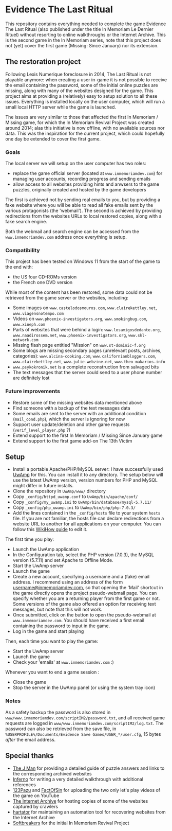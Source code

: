 # Evidence The Last Ritual

This repository contains everything needed to complete the game Evidence The Last Ritual (also published under the title In Memoriam Le Dernier Rituel) without resorting to online walkthroughs or the Internet Archive. This is the second game in the In Memoriam series, note that this project does not (yet) cover the first game (Missing: Since January) nor its extension.

## The restoration project

Following Lexis Numerique foreclosure in 2014, The Last Ritual is not playable anymore: when creating a user in-game it is not possible to receive the email containing the password, some of the initial online puzzles are missing, along with many of the websites designed for the game.
This project aims at providing a (relatively) easy to setup solution to all these issues. Everything is installed locally on the user computer, which will run a small local HTTP server while the game is launched.

The issues are very similar to those that affected the first In Memoriam / Missing game, for which the In Memoriam Revival Project was created around 2014; alas this initiative is now offline, with no available sources nor data. This was the inspiration for the current project, which could hopefully one day be extended to cover the first game.

### Goals

The local server we will setup on the user computer has two roles:

* replace the game official server (located at `www.inmemoriamdev.com`) for managing user accounts, recording progress and sending emails
* allow access to all websites providing hints and anwsers to the game puzzles, originally created and hosted by the game developers

The first is achieved not by sending real emails to you, but by providing a fake website where you will be able to read all fake emails sent by the various protagonists (the 'webmail').
The second is achieved by providing redirections from the websites URLs to local restored copies, along with a fake search engine.

Both the webmail and search engine can be accessed from the `www.inmemoriamdev.com` address once everything is setup.

### Compatibility

This project has been tested on Windows 11 from the start of the game to the end with:

* the US four CD-ROMs version
* the French one DVD version

While most of the content has been restored, some data could not be retrieved from the game server or the websites, including:

* Some images on `www.castelodosmouros.com`, `www.clairekettley.net`, `www.viagensnotempo.com`
* Videos on `www.phoenix-investigators.org`, `www.smokingbug.com`, `www.xineph.com`
* Parts of websites that were behind a login: `www.losamigosdedante.org`, `www.naadirossem.net`, `www.phoenix-investigators.org`, `www.skl-network.com`
* Missing flash page entitled "Mission" on `www.st-dominic-f.org`
* Some blogs are missing secondary pages (unrelevant posts, archives, categories): `www.alcina-cooking.com`, `www.californianbloggers.com`, `www.clairekettley.net`, `www.julie-webzine.net`, `www.theo-makarios.info`
* `www.psykokronik.net` is a complete reconstruction from salvaged bits
* The text messages that the server could send to a user phone number are definitely lost

### Future improvements

* Restore some of the missing websites data mentioned above
* Find someone with a backup of the text messages data
* Some emails are sent to the server with an additional condition (`mail_cond.php`), which the server is ignoring for now
* Support user update/deletion and other game requests (`verif_level_player.php` ?)
* Extend support to the first In Memoriam / Missing Since January game
* Extend support to the first game add-on The 13th Victim

## Setup

* Install a portable Apache/PHP/MySQL server: I have successfully used [UwAmp](https://www.uwamp.com/) for this. You can install it to any directory. The setup below will use the latest UwAmp version, version numbers for PHP and MySQL might differ in future installs.
* Clone the repository in `UwAmp/www/` directory
* Copy `_config/httpd_uwamp.conf` to `UwAmp/bin/apache/conf/`
* Copy `_config/my_uwamp.ini` to `UwAmp/bin/database/mysql-5.7.11/`
* Copy `_config/php_uwamp.ini` to `UwAmp/bin/php/php-7.0.3/`
* Add the lines contained in the `_config/hosts` file to your system `hosts` file. If you are not familiar, the hosts file can declare redirections from a website URL to another for all applications on your computer. You can follow this [WikiHow guide](https://www.wikihow.com/Edit-the-Hosts-File-on-Windows) to edit it.

The first time you play:

* Launch the UwAmp application
* In the Configuration tab, select the PHP version (7.0.3), the MySQL version (5.7.11) and set Apache to Offline Mode.
* Start the UwAmp server
* Launch the game
* Create a new account, specifying a username and a (fake) email address. I recommend using an address of the form username@inmemoriamdev.com, so that opening the 'Mail' shortcut in the game directly opens the project pseudo-webmail page. You can specify whether you are a returning player from the first game or not. Some versions of the game also offered an option for receiving text messages, but note that this will not work.
* Once submitted, click on the button to open the pseudo-webmail at `www.inmemoriamdev.com`. You should have received a first email containing the password to input in the game.
* Log in the game and start playing

Then, each time you want to play the game:

* Start the UwAmp server
* Launch the game
* Check your 'emails' at `www.inmemoriamdev.com` :)

Whenever you want to end a game session :

* Close the game
* Stop the server in the UwAmp panel (or using the system tray icon)

### Notes

As a safety backup the password is also stored in `www/www.inmemoriamdev.com/scriptIM2/password.txt`, and all received game requests are logged in `www/www.inmemoriamdev.com/scriptIM2/log.txt`. The password can also be retrieved from the save file, in `%USERPROFILE%/Documents/Evidence Save Games/USER_*/user.cfg`, 15 bytes _after_ the email address.

## Special thanks

* [The J Man](https://www.justgamesretro.com/evidence-the-last-ritual-offline-guide) for providing a detailed guide of puzzle answers and links to the corresponding archived websites
* [Inferno](https://www.gameboomers.com/wtcheats/pcEe/Evidence/evidencelevel1.htm) for writing a very detailed walkthrough with additional references
* [123Pazu](https://www.youtube.com/@123Pazu) and [FactOfSin](https://www.youtube.com/@FactOfSin) for uploading the two only let's play videos of the game on YouTube
* [The Internet Archive](http://archive.org) for hosting copies of some of the websites captured by crawlers
* [hartator](https://github.com/hartator/wayback-machine-downloader) for maintaining an automation tool for recovering websites from the Internet Archive
* [Softbreakers](http://www.softbreakers.com/p/xinephcom.html) for the initial In Memoriam Revival Project




